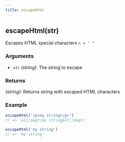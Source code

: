 ```yaml
---
title: escapeHtml
---
```


## escapeHtml(str)

Escapes HTML special characters `< > ' "`

### Arguments
* `str` *(string)*: The string to escape

### Returns
*(string)*: Returns string with escaped HTML characters


### Example
```js
escapeHtml('<p>my string</p>')
// => '&lt;p&gt;my string&lt;/p&gt;'

escapeHtml('my string')
// => 'my string'
```
